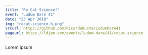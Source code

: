 ```yaml
---
title: "Ro'Cat Science!"
event: "Ludum Dare 41"
date: "23 Apr 2018"
img: "rocat-science-%.png"
srcurl: https://github.com/RicardoBusta/LudumDare41
pageurl: https://ldjam.com/events/ludum-dare/41/rocat-science
---
```

Lorem ipsum